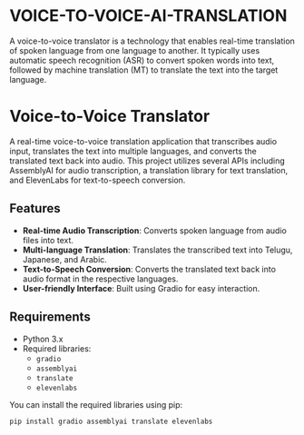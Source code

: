 # VOICE-TO-VOICE-AI-TRANSLATION
A voice-to-voice translator is a technology that enables real-time translation of spoken language from one language to another. It typically uses automatic speech recognition (ASR) to convert spoken words into text, followed by machine translation (MT) to translate the text into the target language.

# Voice-to-Voice Translator

A real-time voice-to-voice translation application that transcribes audio input, translates the text into multiple languages, and converts the translated text back into audio. This project utilizes several APIs including AssemblyAI for audio transcription, a translation library for text translation, and ElevenLabs for text-to-speech conversion.

## Features

- **Real-time Audio Transcription**: Converts spoken language from audio files into text.
- **Multi-language Translation**: Translates the transcribed text into Telugu, Japanese, and Arabic.
- **Text-to-Speech Conversion**: Converts the translated text back into audio format in the respective languages.
- **User-friendly Interface**: Built using Gradio for easy interaction.

## Requirements

- Python 3.x
- Required libraries:
  - `gradio`
  - `assemblyai`
  - `translate`
  - `elevenlabs`
  
You can install the required libraries using pip:

```bash
pip install gradio assemblyai translate elevenlabs
